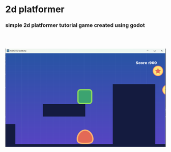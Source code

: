 # 2d platformer

### simple 2d platformer tutorial game created using godot

<br/>
<br/>

![](assets/ss1.png)
